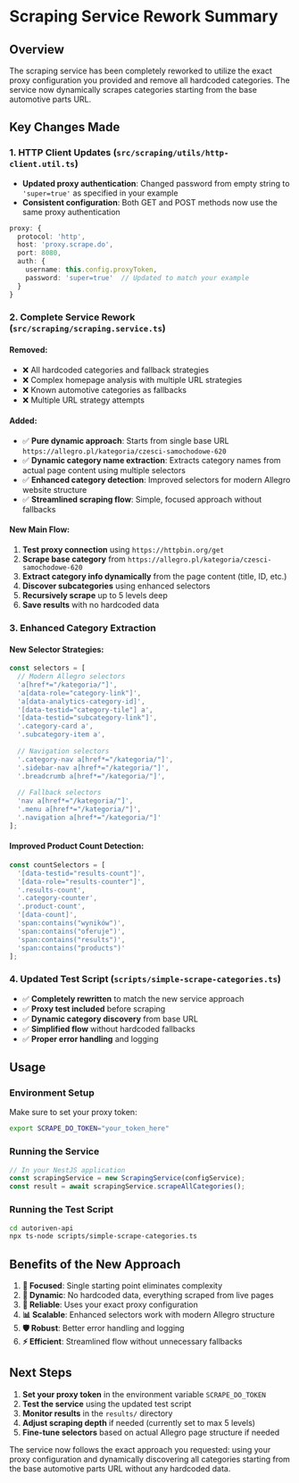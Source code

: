 # Scraping Service Rework Summary

## Overview
The scraping service has been completely reworked to utilize the exact proxy configuration you provided and remove all hardcoded categories. The service now dynamically scrapes categories starting from the base automotive parts URL.

## Key Changes Made

### 1. HTTP Client Updates (`src/scraping/utils/http-client.util.ts`)
- **Updated proxy authentication**: Changed password from empty string to `'super=true'` as specified in your example
- **Consistent configuration**: Both GET and POST methods now use the same proxy authentication

```typescript
proxy: {
  protocol: 'http',
  host: 'proxy.scrape.do',
  port: 8080,
  auth: {
    username: this.config.proxyToken,
    password: 'super=true'  // Updated to match your example
  }
}
```

### 2. Complete Service Rework (`src/scraping/scraping.service.ts`)

#### Removed:
- ❌ All hardcoded categories and fallback strategies
- ❌ Complex homepage analysis with multiple URL strategies
- ❌ Known automotive categories as fallbacks
- ❌ Multiple URL strategy attempts

#### Added:
- ✅ **Pure dynamic approach**: Starts from single base URL `https://allegro.pl/kategoria/czesci-samochodowe-620`
- ✅ **Dynamic category name extraction**: Extracts category names from actual page content using multiple selectors
- ✅ **Enhanced category detection**: Improved selectors for modern Allegro website structure
- ✅ **Streamlined scraping flow**: Simple, focused approach without fallbacks

#### New Main Flow:
1. **Test proxy connection** using `https://httpbin.org/get`
2. **Scrape base category** from `https://allegro.pl/kategoria/czesci-samochodowe-620`
3. **Extract category info dynamically** from the page content (title, ID, etc.)
4. **Discover subcategories** using enhanced selectors
5. **Recursively scrape** up to 5 levels deep
6. **Save results** with no hardcoded data

### 3. Enhanced Category Extraction

#### New Selector Strategies:
```typescript
const selectors = [
  // Modern Allegro selectors
  'a[href*="/kategoria/"]',
  'a[data-role="category-link"]',
  'a[data-analytics-category-id]',
  '[data-testid="category-tile"] a',
  '[data-testid="subcategory-link"]',
  '.category-card a',
  '.subcategory-item a',
  
  // Navigation selectors
  '.category-nav a[href*="/kategoria/"]',
  '.sidebar-nav a[href*="/kategoria/"]',
  '.breadcrumb a[href*="/kategoria/"]',
  
  // Fallback selectors
  'nav a[href*="/kategoria/"]',
  '.menu a[href*="/kategoria/"]',
  '.navigation a[href*="/kategoria/"]'
];
```

#### Improved Product Count Detection:
```typescript
const countSelectors = [
  '[data-testid="results-count"]',
  '[data-role="results-counter"]',
  '.results-count',
  '.category-counter',
  '.product-count',
  '[data-count]',
  'span:contains("wyników")',
  'span:contains("oferuje")',
  'span:contains("results")',
  'span:contains("products")'
];
```

### 4. Updated Test Script (`scripts/simple-scrape-categories.ts`)
- ✅ **Completely rewritten** to match the new service approach
- ✅ **Proxy test included** before scraping
- ✅ **Dynamic category discovery** from base URL
- ✅ **Simplified flow** without hardcoded fallbacks
- ✅ **Proper error handling** and logging

## Usage

### Environment Setup
Make sure to set your proxy token:
```bash
export SCRAPE_DO_TOKEN="your_token_here"
```

### Running the Service
```typescript
// In your NestJS application
const scrapingService = new ScrapingService(configService);
const result = await scrapingService.scrapeAllCategories();
```

### Running the Test Script
```bash
cd autoriven-api
npx ts-node scripts/simple-scrape-categories.ts
```

## Benefits of the New Approach

1. **🎯 Focused**: Single starting point eliminates complexity
2. **🔄 Dynamic**: No hardcoded data, everything scraped from live pages
3. **🚀 Reliable**: Uses your exact proxy configuration
4. **📊 Scalable**: Enhanced selectors work with modern Allegro structure
5. **🛡️ Robust**: Better error handling and logging
6. **⚡ Efficient**: Streamlined flow without unnecessary fallbacks

## Next Steps

1. **Set your proxy token** in the environment variable `SCRAPE_DO_TOKEN`
2. **Test the service** using the updated test script
3. **Monitor results** in the `results/` directory
4. **Adjust scraping depth** if needed (currently set to max 5 levels)
5. **Fine-tune selectors** based on actual Allegro page structure if needed

The service now follows the exact approach you requested: using your proxy configuration and dynamically discovering all categories starting from the base automotive parts URL without any hardcoded data.
